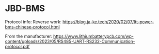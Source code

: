 # JBD-BMS


Protocol info:
Reverse work: https://blog.ja-ke.tech/2020/02/07/ltt-power-bms-chinese-protocol.html

From the manufacturer: https://www.lithiumbatterypcb.com/wp-content/uploads/2023/05/RS485-UART-RS232-Communication-protocol.pdf
